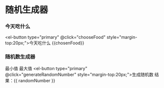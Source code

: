 # 随机生成器
### 今天吃什么
<el-button type="primary" @click="chooseFood" style="margin-top:20px;">今天吃什么</el-button>
{{chosenFood}}
### 随机数生成器
<label>最小值</label>
    <el-input v-model="minValue" placeholder="input" class="w-50 m-2" size="large" maxlength="10" type="text" />
    <label>最大值</label>
    <el-input v-model="maxValue" placeholder="input" class="w-50 m-2" size="large" maxlength="10" type="text" />
<el-button type="primary" @click="generateRandomNumber" style="margin-top:20px;">生成随机数</el-button>
结果：{{ randomNumber }}
   
<script>
import { ref } from 'vue'

export default {
  setup() {
    const foods = ['酸辣土豆丝','西红柿炒蛋','辣椒炒肉','麻辣豆腐','香干肉丝','红烧鲫鱼','干煸四季豆','韭菜炒蛋','拍黄瓜','日本豆腐汤','豆米萝卜干','外婆菜','清炒藕片','辣子鸡丁','宫保鸡丁','红烧肉','火锅肉','冬瓜汤','小白菜炖豆腐','西兰花炒肉','豌豆炒肉','鸡蛋炒丝瓜','毛菜','酸菜炒肉','炒三鲜','辣子鸡丁','酱爆茄子','西蓝花','莴笋炒肉','白切鸡','糖醋排骨','芝麻汤圆','云吞面']
    const chosenFood = ref('快来试试吧！')
    const minValue = ref(0)
    const maxValue = ref(0)
    const randomNumber = ref(0)

    function chooseFood() {
      const randomIndex = Math.floor(Math.random() * foods.length)
      chosenFood.value = foods[randomIndex]
    }

    function generateRandomNumber() {
        const min = parseInt(minValue.value, 10)
        const max = parseInt(maxValue.value, 10)
        randomNumber.value = Math.floor(Math.random() * (max - min + 1)) + min
    }

    return {
      chosenFood,
      chooseFood,
      minValue,
      maxValue,
      randomNumber,
      generateRandomNumber
    }
  }
}
</script>